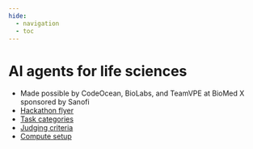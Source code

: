 ```yaml
---
hide:
  - navigation
  - toc
---
```


# AI agents for life sciences
- Made possible by CodeOcean, BioLabs, and TeamVPE at BioMed X sponsored by Sanofi
- [Hackathon flyer](./assets/Hackathon_ad.pdf)
- [Task categories](tasks.md)
- [Judging criteria](judging.md)
- [Compute setup](setup.md)